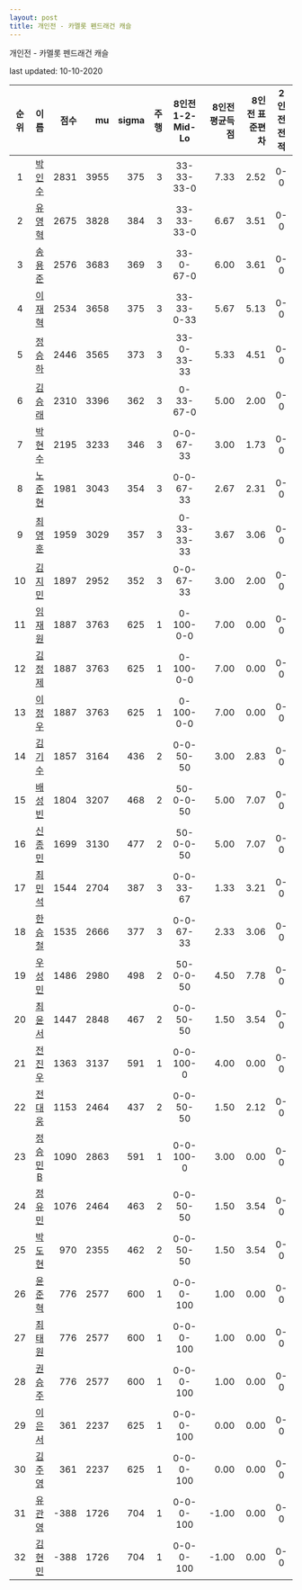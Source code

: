 ```yaml
---
layout: post
title: 개인전 - 카멜롯 펜드래건 캐슬
---
```



개인전 - 카멜롯 펜드래건 캐슬


last updated: 10-10-2020

| 순위 | 이름 | 점수 | mu | sigma | 주행 | 8인전 1-2-Mid-Lo | 8인전 평균득점 | 8인전 표준편차 | 2인전 전적 |
|:---:|:---:|---:|---:|---:|---:|:---:|---:|---:|:---:|
| 1 | [박인수](../bakinsu) | 2831 | 3955 | 375 | 3 | 33-33-33-0 | 7.33 | 2.52 | 0-0 |
| 2 | [유영혁](../yuyeonghyeok) | 2675 | 3828 | 384 | 3 | 33-33-33-0 | 6.67 | 3.51 | 0-0 |
| 3 | [송용준](../songyongjun) | 2576 | 3683 | 369 | 3 | 33-0-67-0 | 6.00 | 3.61 | 0-0 |
| 4 | [이재혁](../ijaehyeok) | 2534 | 3658 | 375 | 3 | 33-33-0-33 | 5.67 | 5.13 | 0-0 |
| 5 | [정승하](../jeongseungha) | 2446 | 3565 | 373 | 3 | 33-0-33-33 | 5.33 | 4.51 | 0-0 |
| 6 | [김승래](../gimseungrae) | 2310 | 3396 | 362 | 3 | 0-33-67-0 | 5.00 | 2.00 | 0-0 |
| 7 | [박현수](../bakhyeonsu) | 2195 | 3233 | 346 | 3 | 0-0-67-33 | 3.00 | 1.73 | 0-0 |
| 8 | [노준현](../nojunhyeon) | 1981 | 3043 | 354 | 3 | 0-0-67-33 | 2.67 | 2.31 | 0-0 |
| 9 | [최영훈](../choiyeonghun) | 1959 | 3029 | 357 | 3 | 0-33-33-33 | 3.67 | 3.06 | 0-0 |
| 10 | [김지민](../gimjimin) | 1897 | 2952 | 352 | 3 | 0-0-67-33 | 3.00 | 2.00 | 0-0 |
| 11 | [임재원](../imjaewon) | 1887 | 3763 | 625 | 1 | 0-100-0-0 | 7.00 | 0.00 | 0-0 |
| 12 | [김정제](../gimjeongje) | 1887 | 3763 | 625 | 1 | 0-100-0-0 | 7.00 | 0.00 | 0-0 |
| 13 | [이정우](../ijeongu) | 1887 | 3763 | 625 | 1 | 0-100-0-0 | 7.00 | 0.00 | 0-0 |
| 14 | [김기수](../gimgisu) | 1857 | 3164 | 436 | 2 | 0-0-50-50 | 3.00 | 2.83 | 0-0 |
| 15 | [배성빈](../baeseongbin) | 1804 | 3207 | 468 | 2 | 50-0-0-50 | 5.00 | 7.07 | 0-0 |
| 16 | [신종민](../shinjongmin) | 1699 | 3130 | 477 | 2 | 50-0-0-50 | 5.00 | 7.07 | 0-0 |
| 17 | [최민석](../choiminseok) | 1544 | 2704 | 387 | 3 | 0-0-33-67 | 1.33 | 3.21 | 0-0 |
| 18 | [한승철](../hanseungcheol) | 1535 | 2666 | 377 | 3 | 0-0-67-33 | 2.33 | 3.06 | 0-0 |
| 19 | [우성민](../useongmin) | 1486 | 2980 | 498 | 2 | 50-0-0-50 | 4.50 | 7.78 | 0-0 |
| 20 | [최윤서](../choiyunseo) | 1447 | 2848 | 467 | 2 | 0-0-50-50 | 1.50 | 3.54 | 0-0 |
| 21 | [전진우](../jeonjinwoo) | 1363 | 3137 | 591 | 1 | 0-0-100-0 | 4.00 | 0.00 | 0-0 |
| 22 | [전대웅](../jeondaewoong) | 1153 | 2464 | 437 | 2 | 0-0-50-50 | 1.50 | 2.12 | 0-0 |
| 23 | [정승민B](../jeongseungminb) | 1090 | 2863 | 591 | 1 | 0-0-100-0 | 3.00 | 0.00 | 0-0 |
| 24 | [정유민](../jeongyumin) | 1076 | 2464 | 463 | 2 | 0-0-50-50 | 1.50 | 3.54 | 0-0 |
| 25 | [박도현](../bakdohyeon) | 970 | 2355 | 462 | 2 | 0-0-50-50 | 1.50 | 3.54 | 0-0 |
| 26 | [윤준혁](../yunjunhyeok) | 776 | 2577 | 600 | 1 | 0-0-0-100 | 1.00 | 0.00 | 0-0 |
| 27 | [최태원](../choitaiwon) | 776 | 2577 | 600 | 1 | 0-0-0-100 | 1.00 | 0.00 | 0-0 |
| 28 | [권승주](../glamint) | 776 | 2577 | 600 | 1 | 0-0-0-100 | 1.00 | 0.00 | 0-0 |
| 29 | [이은서](../ieunseo) | 361 | 2237 | 625 | 1 | 0-0-0-100 | 0.00 | 0.00 | 0-0 |
| 30 | [김주영](../gimjuyeong) | 361 | 2237 | 625 | 1 | 0-0-0-100 | 0.00 | 0.00 | 0-0 |
| 31 | [유관영](../yugwanyeong) | -388 | 1726 | 704 | 1 | 0-0-0-100 | -1.00 | 0.00 | 0-0 |
| 32 | [김현민](../gimhyunmin) | -388 | 1726 | 704 | 1 | 0-0-0-100 | -1.00 | 0.00 | 0-0 |
